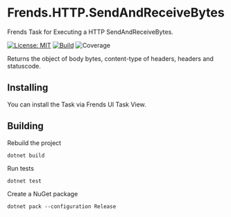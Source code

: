 # Frends.HTTP.SendAndReceiveBytes
Frends Task for Executing a HTTP SendAndReceiveBytes.

[![License: MIT](https://img.shields.io/badge/License-MIT-green.svg)](https://opensource.org/licenses/MIT) 
[![Build](https://github.com/FrendsPlatform/Frends.HTTP/actions/workflows/SendAndReceiveBytes_build_and_test_on_main.yml/badge.svg)](https://github.com/FrendsPlatform/Frends.HTTP/actions)
![Coverage](https://app-github-custom-badges.azurewebsites.net/Badge?key=FrendsPlatform/Frends.HTTP/Frends.HTTP.SendAndReceiveBytes|main)

Returns the object of body bytes, content-type of headers, headers and statuscode.

## Installing

You can install the Task via Frends UI Task View.

## Building

Rebuild the project

`dotnet build`

Run tests

`dotnet test`

Create a NuGet package

`dotnet pack --configuration Release`
